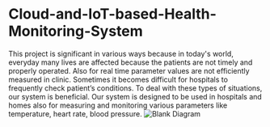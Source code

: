 # Cloud-and-IoT-based-Health-Monitoring-System
This project is significant in various ways because in today's world, everyday many lives are affected because the patients are not timely and properly operated. Also for real time parameter values are not efficiently measured in clinic. Sometimes it becomes difficult for hospitals to frequently check patient’s conditions. To deal with these types of situations, our system is beneficial. Our system is designed to be used in hospitals and homes also for measuring and monitoring various parameters like temperature, heart rate, blood pressure. 
![Blank Diagram](https://user-images.githubusercontent.com/50882514/80740955-7c696c00-8b36-11ea-86ad-af07f5af689f.jpeg)
